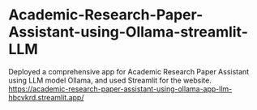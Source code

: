 # Academic-Research-Paper-Assistant-using-Ollama-streamlit-LLM
Deployed a comprehensive app for Academic Research Paper Assistant using LLM model Ollama, and used Streamlit for the website.
https://academic-research-paper-assistant-using-ollama-app-llm-hbcvkrd.streamlit.app/
